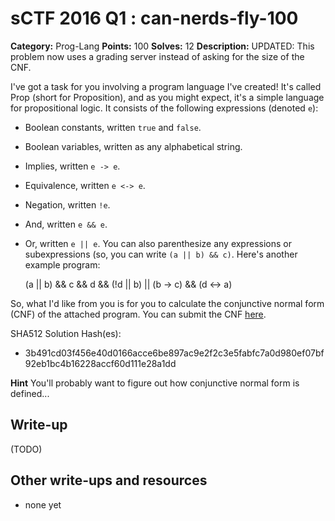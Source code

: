 # sCTF 2016 Q1 : can-nerds-fly-100

**Category:** Prog-Lang
**Points:** 100
**Solves:** 12
**Description:**
UPDATED: This problem now uses a grading server instead of asking for the size of the CNF.

I've got a task for you involving a program language I've created! It's called Prop (short for Proposition), and as you might expect, it's a simple language for propositional logic. It consists of the following expressions (denoted `e`):

* Boolean constants, written `true` and `false`.
* Boolean variables, written as any alphabetical string.
* Implies, written `e -> e`.
* Equivalence, written `e <-> e`.
* Negation, written `!e`.
* And, written `e && e`.
* Or, written `e || e`.
You can also parenthesize any expressions or subexpressions (so, you can write `(a || b) && c)`. Here's another example program:

    (a || b) && c && d && (!d || b) || (b -> c) && (d <-> a)

So, what I'd like from you is for you to calculate the conjunctive normal form (CNF) of the attached program. You can submit the CNF [here](http://problems4.2016q1.sctf.io:11426/).


SHA512 Solution Hash(es):
* 3b491cd03f456e40d0166acce6be897ac9e2f2c3e5fabfc7a0d980ef07bf92eb1bc4b16228accf60d111e28a1dd

**Hint**
You'll probably want to figure out how conjunctive normal form is defined...

## Write-up

(TODO)

## Other write-ups and resources

* none yet
